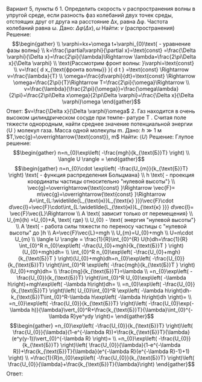 ﻿Вариант 5, пункты б
1\. Определить скорость v распространения волны в упругой среде, если
разность фаз колебаний двух точек среды, отстоящих друг от друга на
расстояние ∆x, равна ∆φ. Частота колебаний равна ω.
Дано:
$\Delta\varphi(\Delta x),\omega$
Найти:
$v$ (распространения)
Решение:
$$\begin{gather} 
\\
\varphi=kx+\omega t+\varphi_{0}\text{ - уравнение фазы волны} 
\\
k=\frac{\partial\varphi}{\partial x}=\text{const} =\frac{\Delta \varphi}{\Delta x}=\frac{2\pi}{\lambda}\Rightarrow \lambda=\frac{2\pi\Delta x}{\Delta \varphi} 
\\
\text{Рассмотрим фронт волны: }\varphi=\text{const}  
\\
v=\frac{ d x_{\text{фронта волны}} }{ d t } =\text{const} \Rightarrow v=\frac{\lambda}{T} 
\\
\omega=\frac{d\varphi}{dt}=\text{const} \Rightarrow \omega=\frac{2\pi}{T}\Rightarrow T=\frac{2\pi}{\omega}\Rightarrow  
\\
v=\frac{\lambda}{\frac{2\pi}{\omega}}=\frac{\omega\lambda}{2\pi}=\frac{2\pi\Delta x\omega}{2\pi\Delta \varphi}=\frac{\Delta x}{\Delta \varphi}\omega 
\end{gather}$$
Ответ: 
$v=\frac{\Delta x}{\Delta \varphi}\omega$
2\. Газ находится в очень высоком цилиндрическом сосуде при темпе-
ратуре T . Считая поле тяжести однородным, найти среднее значение
потенциальной энергии ⟨U ⟩ молекул газа. Масса одной молекулы m.
Дано:
$h\gg1$
 м
$T,\vec{g}=\overrightarrow{\text{const}}, m$
Найти:
$\langle U \rangle$
Решение:
Глупое решение:
$$\begin{gather}
n=n_{0}\exp\left( -\frac{mgh}{k_{\text{Б}}T} \right) 
\\
\langle U \rangle =
\end{gather}$$
$$\begin{gather}
n=n_{0}\cdot \exp\left( -\frac{U_{m}}{k_{\text{Б}}T} \right) \text{ - функция распределения Больцмана} 
\\
h \text{ - проекция координаты частицы относительно "нулевой высоты"} 
\\
\vec{g}=\overrightarrow{\text{const} }\Rightarrow \vec{F}= m\vec{g}=\overrightarrow{\text{const} }\Rightarrow A=\int_{L:\widetilde{L_{\text{н}}L_{\text{к} }}}\vec{F}\cdot d\vec{l}=\vec{F}\cdot\int_{L:\widetilde{L_{\text{н}}L_{\text{к} }}} d\vec{l}= \vec{F}\vec{L}\Rightarrow  
\\
A \text{ зависит только от перемещения}
\\
U_{m}(h) =U_{0}+A, \text{ где} 
\\
U_{0} - \text{ энергия "нулевой высоты"} 
\\
A \text{ - работа силы тяжести по переносу частицы с "нулевой высоты" до }h 
\\
A=\vec{F}\vec{L}=mgh 
\\
U_{m}=U_{0}+mgh  
\\
U=n\cdot U_{m}
\\
\langle U \rangle = \frac{1}{R}\int_{0}^{R} U(h)dh=\frac{1}{R}  \int_{0}^R n_{0}\exp\left( -\frac{U_{0}+mgh}{k_{\text{Б}}T } \right)(U_{0}+mgh)dh= 
\\
\int_{0}^R n_{0}\exp\left( -\frac{U_{0}+mgh}{k_{\text{Б}}T } \right)(U_{0}+mgh)dh=n_{0}\exp\left( -\frac{U_{0}}{k_{\text{Б}}T} \right)\int_{0}^R \exp\left( -\frac{mgh}{k_{\text{Б}}T } \right)(U_{0}+mgh)dh=  
\\
\frac{mg}{k_{\text{Б}}T}=\lambda
\\
=n_{0}\exp\left( -\frac{U_{0}}{k_{\text{Б}}T} \right)\int_{0}^R U_{0}\exp\left( -\lambda h\right)+mgh\exp\left( -\lambda h\right)dh= 
\\
=n_{0}\exp\left( -\frac{U_{0}}{k_{\text{Б}}T} \right)\left( U_{0}\int_{0}^R \exp\left( -\lambda h\right)dh-k_{\text{Б}}T\int_{0}^R-\lambda h\exp\left( -\lambda h\right)dh \right)= 
\\
=n_{0}\exp\left( -\frac{U_{0}}{k_{\text{Б}}T} \right)\left( -\frac{U_{0}\exp(-\lambda h)}{\lambda}\vert_{0}^R+\frac{k_{\text{Б}}T}{\lambda}\int_{0}^{-\lambda R}ye^ydy \right)= 
\end{gather}$$
$$\begin{gather}
=n_{0}\exp\left( -\frac{U_{0}}{k_{\text{Б}}T} \right)\left( \frac{U_{0}}{\lambda}(1-e^{-\lambda R})+\frac{k_{\text{Б}}T}{\lambda}(e^y(y-1))\vert_{0}^{-\lambda R}  \right)= 
\\
=n_{0}\exp\left( -\frac{U_{0}}{k_{\text{Б}}T} \right)\left( \frac{U_{0}}{\lambda}(1-e^{-\lambda R})+\frac{k_{\text{Б}}T}{\lambda}(e^{-\lambda R}(e^{-\lambda R}-1)+1) \right) 
\\
=\frac{1}{R}n_{0}\exp\left( -\frac{U_{0}}{k_{\text{Б}}T} \right)\left( \frac{U_{0}}{\lambda}+\frac{k_{\text{Б}}T}{\lambda}\right)
\end{gather}$$
Ответ:














